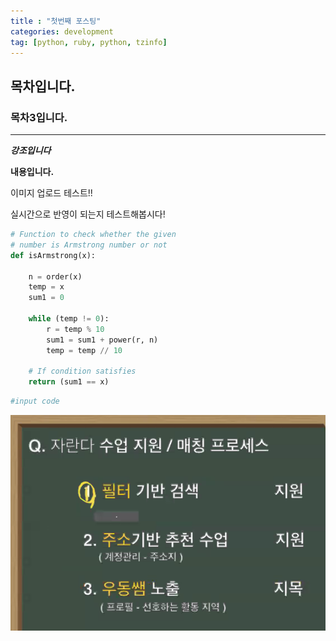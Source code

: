 ```yaml
---
title : "첫번째 포스팅"
categories: development
tag: [python, ruby, python, tzinfo]
---
```


## 목차입니다.

### 목차3입니다.

---

***강조입니다***

**내용입니다.**

이미지 업로드 테스트!!

실시간으로 반영이 되는지 테스트해봅시다!





```python
# Function to check whether the given 
# number is Armstrong number or not
def isArmstrong(x):
      
    n = order(x)
    temp = x
    sum1 = 0
      
    while (temp != 0):
        r = temp % 10
        sum1 = sum1 + power(r, n)
        temp = temp // 10
  
    # If condition satisfies
    return (sum1 == x)
```

```python
#input code

```

![1](../assets/1.PNG)
